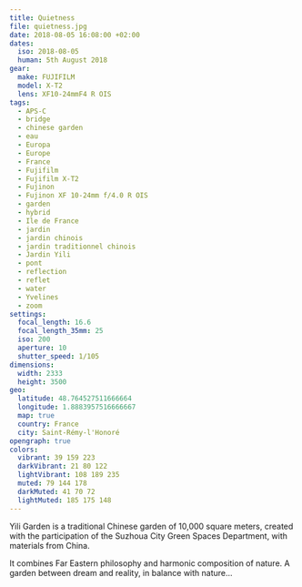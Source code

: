 ```yaml
---
title: Quietness
file: quietness.jpg
date: 2018-08-05 16:08:00 +02:00
dates:
  iso: 2018-08-05
  human: 5th August 2018
gear:
  make: FUJIFILM
  model: X-T2
  lens: XF10-24mmF4 R OIS
tags:
  - APS-C
  - bridge
  - chinese garden
  - eau
  - Europa
  - Europe
  - France
  - Fujifilm
  - Fujifilm X-T2
  - Fujinon
  - Fujinon XF 10-24mm f/4.0 R OIS
  - garden
  - hybrid
  - Ile de France
  - jardin
  - jardin chinois
  - jardin traditionnel chinois
  - Jardin Yili
  - pont
  - reflection
  - reflet
  - water
  - Yvelines
  - zoom
settings:
  focal_length: 16.6
  focal_length_35mm: 25
  iso: 200
  aperture: 10
  shutter_speed: 1/105
dimensions:
  width: 2333
  height: 3500
geo:
  latitude: 48.764527511666664
  longitude: 1.8883957516666667
  map: true
  country: France
  city: Saint-Rémy-l'Honoré
opengraph: true
colors:
  vibrant: 39 159 223
  darkVibrant: 21 80 122
  lightVibrant: 108 189 235
  muted: 79 144 178
  darkMuted: 41 70 72
  lightMuted: 185 175 148
---
```


Yili Garden is a traditional Chinese garden of 10,000 square meters, created with the participation of the Suzhoua City Green Spaces Department, with materials from China.

It combines Far Eastern philosophy and harmonic composition of nature. A garden between dream and reality, in balance with nature...
